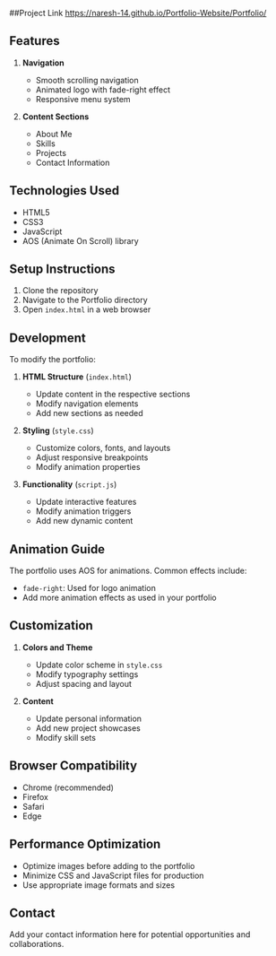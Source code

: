 ##Project Link
https://naresh-14.github.io/Portfolio-Website/Portfolio/


## Features
1. **Navigation**
   - Smooth scrolling navigation
   - Animated logo with fade-right effect
   - Responsive menu system

2. **Content Sections**
   - About Me
   - Skills
   - Projects
   - Contact Information

## Technologies Used
- HTML5
- CSS3
- JavaScript
- AOS (Animate On Scroll) library

## Setup Instructions
1. Clone the repository
2. Navigate to the Portfolio directory
3. Open `index.html` in a web browser

## Development
To modify the portfolio:

1. **HTML Structure** (`index.html`)
   - Update content in the respective sections
   - Modify navigation elements
   - Add new sections as needed

2. **Styling** (`style.css`)
   - Customize colors, fonts, and layouts
   - Adjust responsive breakpoints
   - Modify animation properties

3. **Functionality** (`script.js`)
   - Update interactive features
   - Modify animation triggers
   - Add new dynamic content

## Animation Guide
The portfolio uses AOS for animations. Common effects include:
- `fade-right`: Used for logo animation
- Add more animation effects as used in your portfolio

## Customization
1. **Colors and Theme**
   - Update color scheme in `style.css`
   - Modify typography settings
   - Adjust spacing and layout

2. **Content**
   - Update personal information
   - Add new project showcases
   - Modify skill sets

## Browser Compatibility
- Chrome (recommended)
- Firefox
- Safari
- Edge

## Performance Optimization
- Optimize images before adding to the portfolio
- Minimize CSS and JavaScript files for production
- Use appropriate image formats and sizes

## Contact
Add your contact information here for potential opportunities and collaborations.
